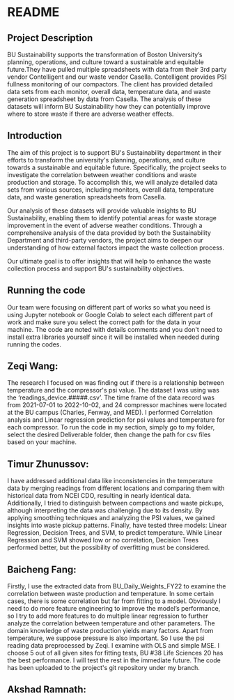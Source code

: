 # README


## Project Description

BU Sustainability supports the transformation of Boston University’s planning, operations, and culture toward a sustainable and equitable future.They have pulled multiple spreadsheets with data from their 3rd party vendor Contelligent and our waste vendor Casella. Contelligent provides PSI fullness monitoring of our compactors. The client has provided detailed data sets from each monitor, overall data, temperature data, and waste generation spreadsheet by data from Casella.  The analysis of these datasets will inform BU Sustainability how they can potentially improve where to store waste if there are adverse weather effects.

## Introduction
The aim of this project is to support BU's Sustainability department in their efforts to transform the university's planning, operations, and culture towards a sustainable and equitable future. Specifically, the project seeks to investigate the correlation between weather conditions and waste production and storage. To accomplish this, we will analyze detailed data sets from various sources, including monitors, overall data, temperature data, and waste generation spreadsheets from Casella.

Our analysis of these datasets will provide valuable insights to BU Sustainability, enabling them to identify potential areas for waste storage improvement in the event of adverse weather conditions. Through a comprehensive analysis of the data provided by both the Sustainability Department and third-party vendors, the project aims to deepen our understanding of how external factors impact the waste collection process.

Our ultimate goal is to offer insights that will help to enhance the waste collection process and support BU's sustainability objectives.


## Running the code
Our team were focusing on different part of works so what you need is using Jupyter notebook or Google Colab to select each different part of work and make sure you select the correct path for the data in your machine. The code are noted with details comments and you don't need to install extra libraries yourself since it will be installed when needed during running the codes.

## Zeqi Wang: 
The research I focused on was finding out if there is a relationship between temperature and the compressor's psi value. The dataset I was using was the ‘readings_device.#####.csv’. The time frame of the data record was from 2021-07-01 to 2022-10-02, and 24 compressor machines were located at the BU campus (Charles, Fenway, and MED). I performed Correlation analysis and Linear regression prediction for psi values and temperature for each compressor. To run the code in my section, simply go to my folder, select the desired Deliverable folder, then change the path for csv files based on your machine. 

## Timur Zhunussov:
I have addressed additional data like inconsistencies in the temperature data by merging readings from different locations and comparing them with historical data from NCEI CDO, resulting in nearly identical data. Additionally, I tried to distinguish between compactions and waste pickups, although interpreting the data was challenging due to its density. By applying smoothing techniques and analyzing the PSI values, we gained insights into waste pickup patterns. Finally, have tested three models: Linear Regression, Decision Trees, and SVM, to predict temperature. While Linear Regression and SVM showed low or no correlation, Decision Trees performed better, but the possibility of overfitting must be considered.

## Baicheng Fang:
Firstly, I use the extracted data from BU_Daily_Weights_FY22 to examine the correlation between waste production and temperature. In some certain cases, there is some correlation but far from fitting to a model.
Obviously I need to do more feature engineering to improve the model’s performance, so I try to add more features to do multiple linear regression to further analyze the correlation between temperature and other parameters.
The domain knowledge of waste production yields many factors. Apart from temperature, we suppose pressure is also important. So I use the psi reading data preprocessed by Zeqi. I examine with OLS and simple MSE. I choose 5 out of all given sites for fitting tests, BU #38 Life Sciences 20 has the best performance. I will test the rest in the immediate future. The code has been uploaded to the project's git repository under my branch.

## Akshad Ramnath: